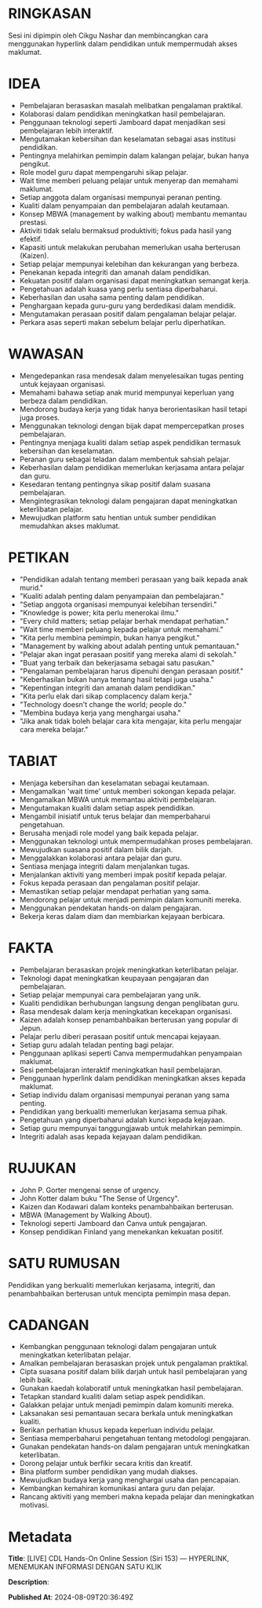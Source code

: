 # RINGKASAN
Sesi ini dipimpin oleh Cikgu Nashar dan membincangkan cara menggunakan hyperlink dalam pendidikan untuk mempermudah akses maklumat.

# IDEA
- Pembelajaran berasaskan masalah melibatkan pengalaman praktikal.
- Kolaborasi dalam pendidikan meningkatkan hasil pembelajaran.
- Penggunaan teknologi seperti Jamboard dapat menjadikan sesi pembelajaran lebih interaktif.
- Mengutamakan kebersihan dan keselamatan sebagai asas institusi pendidikan.
- Pentingnya melahirkan pemimpin dalam kalangan pelajar, bukan hanya pengikut.
- Role model guru dapat mempengaruhi sikap pelajar.
- Wait time memberi peluang pelajar untuk menyerap dan memahami maklumat.
- Setiap anggota dalam organisasi mempunyai peranan penting.
- Kualiti dalam penyampaian dan pembelajaran adalah keutamaan.
- Konsep MBWA (management by walking about) membantu memantau prestasi.
- Aktiviti tidak selalu bermaksud produktiviti; fokus pada hasil yang efektif.
- Kapasiti untuk melakukan perubahan memerlukan usaha berterusan (Kaizen).
- Setiap pelajar mempunyai kelebihan dan kekurangan yang berbeza.
- Penekanan kepada integriti dan amanah dalam pendidikan.
- Kekuatan positif dalam organisasi dapat meningkatkan semangat kerja.
- Pengetahuan adalah kuasa yang perlu sentiasa diperbaharui.
- Keberhasilan dan usaha sama penting dalam pendidikan.
- Penghargaan kepada guru-guru yang berdedikasi dalam mendidik.
- Mengutamakan perasaan positif dalam pengalaman belajar pelajar.
- Perkara asas seperti makan sebelum belajar perlu diperhatikan.

# WAWASAN
- Mengedepankan rasa mendesak dalam menyelesaikan tugas penting untuk kejayaan organisasi.
- Memahami bahawa setiap anak murid mempunyai keperluan yang berbeza dalam pendidikan.
- Mendorong budaya kerja yang tidak hanya berorientasikan hasil tetapi juga proses.
- Menggunakan teknologi dengan bijak dapat mempercepatkan proses pembelajaran.
- Pentingnya menjaga kualiti dalam setiap aspek pendidikan termasuk kebersihan dan keselamatan.
- Peranan guru sebagai teladan dalam membentuk sahsiah pelajar.
- Keberhasilan dalam pendidikan memerlukan kerjasama antara pelajar dan guru.
- Kesedaran tentang pentingnya sikap positif dalam suasana pembelajaran.
- Mengintegrasikan teknologi dalam pengajaran dapat meningkatkan keterlibatan pelajar.
- Mewujudkan platform satu hentian untuk sumber pendidikan memudahkan akses maklumat.

# PETIKAN
- "Pendidikan adalah tentang memberi perasaan yang baik kepada anak murid."
- "Kualiti adalah penting dalam penyampaian dan pembelajaran."
- "Setiap anggota organisasi mempunyai kelebihan tersendiri."
- "Knowledge is power; kita perlu menerokai ilmu."
- "Every child matters; setiap pelajar berhak mendapat perhatian."
- "Wait time memberi peluang kepada pelajar untuk memahami."
- "Kita perlu membina pemimpin, bukan hanya pengikut."
- "Management by walking about adalah penting untuk pemantauan."
- "Pelajar akan ingat perasaan positif yang mereka alami di sekolah."
- "Buat yang terbaik dan bekerjasama sebagai satu pasukan."
- "Pengalaman pembelajaran harus dipenuhi dengan perasaan positif."
- "Keberhasilan bukan hanya tentang hasil tetapi juga usaha."
- "Kepentingan integriti dan amanah dalam pendidikan."
- "Kita perlu elak dari sikap complacency dalam kerja."
- "Technology doesn't change the world; people do."
- "Membina budaya kerja yang menghargai usaha."
- "Jika anak tidak boleh belajar cara kita mengajar, kita perlu mengajar cara mereka belajar."

# TABIAT
- Menjaga kebersihan dan keselamatan sebagai keutamaan.
- Mengamalkan 'wait time' untuk memberi sokongan kepada pelajar.
- Mengamalkan MBWA untuk memantau aktiviti pembelajaran.
- Mengutamakan kualiti dalam setiap aspek pendidikan.
- Mengambil inisiatif untuk terus belajar dan memperbaharui pengetahuan.
- Berusaha menjadi role model yang baik kepada pelajar.
- Menggunakan teknologi untuk mempermudahkan proses pembelajaran.
- Mewujudkan suasana positif dalam bilik darjah.
- Menggalakkan kolaborasi antara pelajar dan guru.
- Sentiasa menjaga integriti dalam menjalankan tugas.
- Menjalankan aktiviti yang memberi impak positif kepada pelajar.
- Fokus kepada perasaan dan pengalaman positif pelajar.
- Memastikan setiap pelajar mendapat perhatian yang sama.
- Mendorong pelajar untuk menjadi pemimpin dalam komuniti mereka.
- Menggunakan pendekatan hands-on dalam pengajaran.
- Bekerja keras dalam diam dan membiarkan kejayaan berbicara.

# FAKTA
- Pembelajaran berasaskan projek meningkatkan keterlibatan pelajar.
- Teknologi dapat meningkatkan keupayaan pengajaran dan pembelajaran.
- Setiap pelajar mempunyai cara pembelajaran yang unik.
- Kualiti pendidikan berhubungan langsung dengan penglibatan guru.
- Rasa mendesak dalam kerja meningkatkan kecekapan organisasi.
- Kaizen adalah konsep penambahbaikan berterusan yang popular di Jepun.
- Pelajar perlu diberi perasaan positif untuk mencapai kejayaan.
- Setiap guru adalah teladan penting bagi pelajar.
- Penggunaan aplikasi seperti Canva mempermudahkan penyampaian maklumat.
- Sesi pembelajaran interaktif meningkatkan hasil pembelajaran.
- Penggunaan hyperlink dalam pendidikan meningkatkan akses kepada maklumat.
- Setiap individu dalam organisasi mempunyai peranan yang sama penting.
- Pendidikan yang berkualiti memerlukan kerjasama semua pihak.
- Pengetahuan yang diperbaharui adalah kunci kepada kejayaan.
- Setiap guru mempunyai tanggungjawab untuk melahirkan pemimpin.
- Integriti adalah asas kepada kejayaan dalam pendidikan.

# RUJUKAN
- John P. Gorter mengenai sense of urgency.
- John Kotter dalam buku "The Sense of Urgency".
- Kaizen dan Kodawari dalam konteks penambahbaikan berterusan.
- MBWA (Management by Walking About).
- Teknologi seperti Jamboard dan Canva untuk pengajaran.
- Konsep pendidikan Finland yang menekankan kekuatan positif.

# SATU RUMUSAN
Pendidikan yang berkualiti memerlukan kerjasama, integriti, dan penambahbaikan berterusan untuk mencipta pemimpin masa depan.

# CADANGAN
- Kembangkan penggunaan teknologi dalam pengajaran untuk meningkatkan keterlibatan pelajar.
- Amalkan pembelajaran berasaskan projek untuk pengalaman praktikal.
- Cipta suasana positif dalam bilik darjah untuk hasil pembelajaran yang lebih baik.
- Gunakan kaedah kolaboratif untuk meningkatkan hasil pembelajaran.
- Tetapkan standard kualiti dalam setiap aspek pendidikan.
- Galakkan pelajar untuk menjadi pemimpin dalam komuniti mereka.
- Laksanakan sesi pemantauan secara berkala untuk meningkatkan kualiti.
- Berikan perhatian khusus kepada keperluan individu pelajar.
- Sentiasa memperbaharui pengetahuan tentang metodologi pengajaran.
- Gunakan pendekatan hands-on dalam pengajaran untuk meningkatkan keterlibatan.
- Dorong pelajar untuk berfikir secara kritis dan kreatif.
- Bina platform sumber pendidikan yang mudah diakses.
- Mewujudkan budaya kerja yang menghargai usaha dan pencapaian.
- Kembangkan kemahiran komunikasi antara guru dan pelajar.
- Rancang aktiviti yang memberi makna kepada pelajar dan meningkatkan motivasi.

# Metadata
**Title**: [LIVE] CDL Hands-On Online Session (Siri 153) — HYPERLINK, MENEMUKAN INFORMASI DENGAN SATU KLIK

**Description**: 

**Published At**: 2024-08-09T20:36:49Z